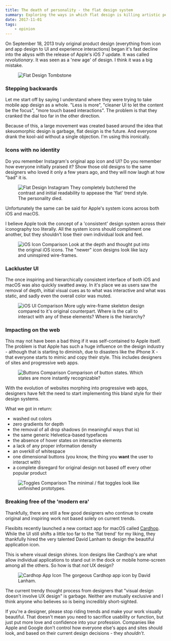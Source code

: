 ```yaml
---
title: The death of personality - the flat design system
summary: Exploring the ways in which flat design is killing artistic personality
date: 2017-11-01
tags:
    - opinion
---
```


On September 18, 2013 truly original product design (everything from icon and app design to UI and experience interactions) began it's fast decline into the abyss with the release of Apple's iOS 7 update. It was called *revolutionary*. It was seen as a 'new age' of design. I think it was a big mistake.

<figure>
    <picture>
        <img src="http://bradleytaunt.com/static/images/articles/flat-design-tombstone_cfkyrq_c_scale,w_700.jpg"
        alt="Flat Design Tombstone">
    </picture>
</figure>

### Stepping backwards

Let me start off by saying I understand where they were trying to take mobile app design as a whole. "Less is more", "cleaner UI to let the content be the focus", "more touch based interactions". The problem is that they cranked the dial too far in the other direction.

Because of this, a large movement was created based around the idea that skeuomorphic<span class="sidenote-number"></span> design is garbage, flat design is the future. And everyone drank the kool-aid without a single objection.
<span class="sidenote">I'm using this ironically.</span>

### Icons with no identity

Do you remember Instagram's original app icon and UI? Do you remember how everyone initially praised it? Show those old designs to the same designers who loved it only a few years ago, and they will now laugh at how "bad" it is.

<figure>
    <picture>
        <img src="http://bradleytaunt.com/static/images/articles/flat-design-instagram_mabnop_c_scale,w_800.jpg"
        alt="Flat Design Instagram">
    </picture>
    <span class="marginnote">They completely butchered the contrast and initial readability to appease the 'flat' trend style. The personality died.</span>
</figure>

Unfortunately the same can be said for Apple's system icons across both iOS and macOS.

I believe Apple took the concept of a 'consistent' design system across their iconography too literally. All the system icons should compliment one another, but they shouldn't lose their own individual look and feel.

<figure>
    <picture>
        <img src="http://bradleytaunt.com/static/images/articles/flat-design-icons_vubivd_c_scale,w_800.jpg"
        alt="iOS Icon Comparison">
    </picture>
    <span class="marginnote">Look at the depth and thought put into the original iOS icons. The "newer" icon designs look like lazy and uninspired wire-frames.</span>
</figure>

### Lackluster UI

The once inspiring and hierarchically consistent interface of both iOS and macOS was also quickly swatted away. In it's place we as users saw the removal of depth, initial visual cues as to what was interactive and what was static, and sadly even the overall color was muted.

<figure>
    <picture>
        <img src="http://bradleytaunt.com/static/images/articles/flat-design-ui_d8a4lg_c_scale,w_1280.jpg"
        alt="iOS UI Comparison">
    </picture>
    <span class="marginnote">More ugly wire-frame skeleton design compared to it's original counterpart. Where is the call to interact with any of these elements? Where is the hierarchy?</span>
</figure>

### Impacting on the web

This may not have been a bad thing if it was self-contained to Apple itself. The problem is that Apple has such a huge influence on the design industry - although that is starting to diminish, due to disasters like the iPhone X - that everyone starts to mimic and copy their style. This includes designers of sites and progressive web apps.

<figure>
    <picture>
        <img src="http://bradleytaunt.com/static/images/articles/flat-design-buttons_s6jjpr_c_scale,w_1400.jpg"
        alt="Buttons Comparison">
    </picture>
    <span class="marginnote">Comparison of button states. Which states are more instantly recognizable?</span>
</figure>

With the evolution of websites morphing into progressive web apps, designers have felt the need to start implementing this bland style for their design systems.

What we got in return:

- washed out colors
- zero gradients for depth
- the removal of all drop shadows (in meaningful ways that is)
- the same generic Helvetica-based typefaces
- the absence of hover states on interactive elements
- a lack of any proper information density
- an overkill of whitespace
- one dimensional buttons (you know, the thing you <strong>want</strong> the user to interact with)
- a complete disregard for original design not based off every other popular product

<figure>
    <picture>
        <img src="http://bradleytaunt.com/static/images/articles/flat-design-toggles_qfre51_c_scale,w_1400.jpg"
        alt="Toggles Comparison">
    </picture>
    <span class="marginnote">The minimal / flat toggles look like unfinished prototypes.</span>
</figure>

### Breaking free of the 'modern era'

Thankfully, there are still a few good designers who continue to create original and inspiring work not based solely on current trends.

Flexibits recently launched a new contact app for macOS called <a href="https://flexibits.com/cardhop">Cardhop</a>. While the UI still shifts a little too far to the 'flat trend' for my liking, they thankfully hired the very talented David Lanham to design the beautiful application icon.

 This is where visual design shines. Icon designs like Cardhop's are what allow individual applications to stand out in the dock or mobile home-screen among all the others. So how is that <i>not</i> UX design?

<figure>
    <picture>
        <img src="http://bradleytaunt.com/static/images/articles/flat-design-cardhop_nmlvmg_c_scale,w_800.jpg"
        alt="Cardhop App Icon">
    </picture>
    <span class="marginnote">The gorgeous Cardhop app icon by David Lanham.</span>
</figure>

The current trendy thought process from designers that "visual design doesn't involve UX design" is garbage. Neither are mutually exclusive and I think anyone who believes so is being incredibly short-sighted.

If you're a designer, please stop riding trends and make your work visually beautiful. That doesn't mean you need to sacrifice usability or function, but just put more love and confidence into your profession. Companies like Apple and Google don't control how everyone else's apps and sites should look, and based on their current design decisions - they <i>shouldn't</i>.
